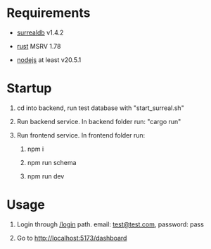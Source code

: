 # Requirements

- [surrealdb](https://surrealdb.com/) v1.4.2

- [rust](https://www.rust-lang.org/learn/get-started) MSRV 1.78

- [nodejs](https://nodejs.org/en) at least v20.5.1

# Startup

1. cd into backend, run test database with "start_surreal.sh"

2. Run backend service. In backend folder run: "cargo run"

3. Run frontend service. In frontend folder run:

    1. npm i

    2. npm run schema

    3. npm run dev

# Usage

1. Login through [/login](http://localhost:5173/login) path. email: test@test.com, password: pass

2. Go to [http://localhost:5173/dashboard](http://localhost:5173/dashboard)
